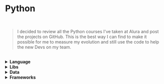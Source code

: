 # Python

<br>

> I decided to review all the Python courses I've taken at Alura and post the projects on GitHub. This is the best way I can find to make it possible for me to measure my evolution and still use the code to help the new Devs on my team.

<br>

<details>
    <summary>
        <b>Language</b>
    </summary>
            <li><b>P01</b> - Part 01: Introduction to the New Version of the Language</li>
            <li><b>P02</b> - Part 02: Advancing in Language</li>
            <li><b>P03</b> - Introduction to Object Orientation</li>
            <li><b>P04</b> - Advancing in Object Orientation</li>
            <li><b>P05</b> - Working with I/O</li>
            <li><b>P06</b> - Data Validation in the Brazilian Standard</li>
            <li><b>P07</b> - String in Python - Extracting Information from a URL</li>
            <li><b>P08</b> - Python - Good Code Practices with PEP8</li>
            <li><b>P09</b> - Python Collections - Part 1 - Lists and Tuples</li>
</details>
<details>
    <summary>
        <b>Libs</b>
    </summary>
            <li><b>P01</b> - Python for Data Science: Introduction to the Language and Numpy</li>
            <li><b>P03</b> - Python Pandas - Handling and Analyzing Data</li>
    </summary>
</details>
<details>
    <summary>
        <b>Data</b>
    </summary>
</details> 
<details>
    <summary>
        <b>Frameworks</b>
    </summary>
            <li><b>P01</b> - Flask - Part 01 - Create a Webapp with Python 3</li>
            <li><b>P02</b> - Flask - Part 02 - Advancing in Web Development</li>
            <li><b>P03</b> - Django - Model, Routes and Views</li>
            <li><b>P03</b> - Django Template Integration - Filters, Searches and Admin</li>
</details> 